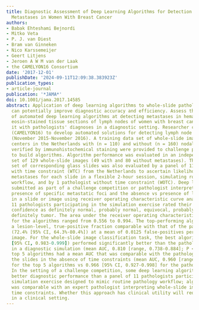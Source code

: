 ```yaml
---
title: Diagnostic Assessment of Deep Learning Algorithms for Detection of Lymph Node
  Metastases in Women With Breast Cancer
authors:
- Babak Ehteshami Bejnordi
- Mitko Veta
- P. J. van Diest
- Bram van Ginneken
- Nico Karssemeijer
- Geert Litjens
- Jeroen A W M van der Laak
- the CAMELYON16 Consortium
date: '2017-12-01'
publishDate: '2024-09-11T12:09:38.383923Z'
publication_types:
- article-journal
publication: '*JAMA*'
doi: 10.1001/jama.2017.14585
abstract: Application of deep learning algorithms to whole-slide pathology images
  can potentially improve diagnostic accuracy and efficiency. Assess the performance
  of automated deep learning algorithms at detecting metastases in hematoxylin and
  eosin-stained tissue sections of lymph nodes of women with breast cancer and compare
  it with pathologists' diagnoses in a diagnostic setting. Researcher challenge competition
  (CAMELYON16) to develop automated solutions for detecting lymph node metastases
  (November 2015-November 2016). A training data set of whole-slide images from 2
  centers in the Netherlands with (n = 110) and without (n = 160) nodal metastases
  verified by immunohistochemical staining were provided to challenge participants
  to build algorithms. Algorithm performance was evaluated in an independent test
  set of 129 whole-slide images (49 with and 80 without metastases). The same test
  set of corresponding glass slides was also evaluated by a panel of 11 pathologists
  with time constraint (WTC) from the Netherlands to ascertain likelihood of nodal
  metastases for each slide in a flexible 2-hour session, simulating routine pathology
  workflow, and by 1 pathologist without time constraint (WOTC). Deep learning algorithms
  submitted as part of a challenge competition or pathologist interpretation. The
  presence of specific metastatic foci and the absence vs presence of lymph node metastasis
  in a slide or image using receiver operating characteristic curve analysis. The
  11 pathologists participating in the simulation exercise rated their diagnostic
  confidence as definitely normal, probably normal, equivocal, probably tumor, or
  definitely tumor. The area under the receiver operating characteristic curve (AUC)
  for the algorithms ranged from 0.556 to 0.994. The top-performing algorithm achieved
  a lesion-level, true-positive fraction comparable with that of the pathologist WOTC
  (72.4% [95% CI, 64.3%-80.4%]) at a mean of 0.0125 false-positives per normal whole-slide
  image. For the whole-slide image classification task, the best algorithm (AUC, 0.994
  [95% CI, 0.983-0.999]) performed significantly better than the pathologists WTC
  in a diagnostic simulation (mean AUC, 0.810 [range, 0.738-0.884]; P < .001). The
  top 5 algorithms had a mean AUC that was comparable with the pathologist interpreting
  the slides in the absence of time constraints (mean AUC, 0.960 [range, 0.923-0.994]
  for the top 5 algorithms vs 0.966 [95% CI, 0.927-0.998] for the pathologist WOTC).
  In the setting of a challenge competition, some deep learning algorithms achieved
  better diagnostic performance than a panel of 11 pathologists participating in a
  simulation exercise designed to mimic routine pathology workflow; algorithm performance
  was comparable with an expert pathologist interpreting whole-slide images without
  time constraints. Whether this approach has clinical utility will require evaluation
  in a clinical setting.
---
```


